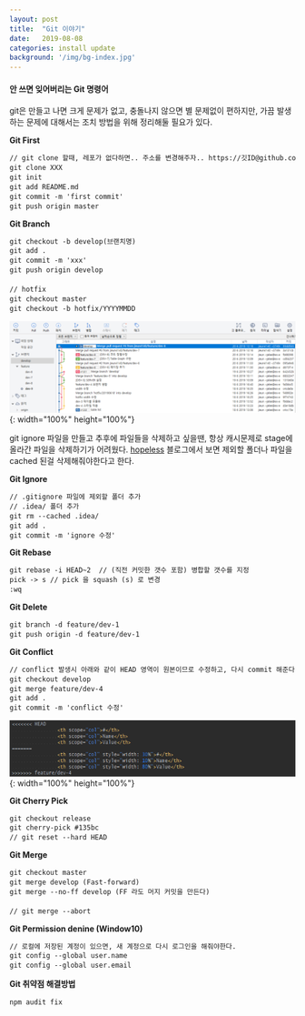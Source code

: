 ```yaml
---
layout: post
title:  "Git 이야기"
date:   2019-08-08
categories: install update
background: '/img/bg-index.jpg'
---
```


#### 안 쓰면 잊어버리는 Git 명령어
git은 만들고 나면 크게 문제가 없고, 충돌나지 않으면 별 문제없이 편하지만, 가끔 발생하는 문제에 대해서는 조치 방법을 위해 정리해둘 필요가 있다.    

**Git First**
``` html
// git clone 할때, 레포가 없다하면.. 주소를 변경해주자.. https://깃ID@github.com/레포주소
git clone XXX
git init
git add README.md
git commit -m 'first commit'
git push origin master
```

**Git Branch**
``` html
git checkout -b develop(브랜치명)
git add .
git commit -m 'xxx'
git push origin develop

// hotfix
git checkout master
git checkout -b hotfix/YYYYMMDD
```
![post-2019-08-08-1](/img/post-2019-08-08-1.png){: width="100%" height="100%"}

git ignore 파일을 만들고 추후에 파일들을 삭제하고 싶을땐, 항상 캐시문제로 stage에 올라간 파일을 삭제하기가 어려웠다. 
[hopeless][hopeless-blog] 블로그에서 보면 제외할 폴더나 파일을 cached 된걸 삭제해줘야한다고 한다. 

**Git Ignore**
``` html
// .gitignore 파일에 제외할 폴더 추가
// .idea/ 폴더 추가
git rm --cached .idea/
git add .
git commit -m 'ignore 수정' 
```

**Git Rebase**
``` html
git rebase -i HEAD~2  // (직전 커밋한 갯수 포함) 병합할 갯수를 지정
pick -> s // pick 을 squash (s) 로 변경
:wq
```

**Git Delete**
``` html
git branch -d feature/dev-1
git push origin -d feature/dev-1
```

**Git Conflict**
``` html
// conflict 발생시 아래와 같이 HEAD 영역이 원본이므로 수정하고, 다시 commit 해준다.
git checkout develop
git merge feature/dev-4
git add .
git commit -m 'conflict 수정'
```

![post-2019-08-08-2](/img/post-2019-08-08-2.png){: width="100%" height="100%"}

**Git Cherry Pick**
``` html
git checkout release
git cherry-pick #135bc
// git reset --hard HEAD
```

**Git Merge**
``` html
git checkout master
git merge develop (Fast-forward)
git merge --no-ff develop (FF 라도 머지 커밋을 만든다)

// git merge --abort
```

**Git Permission denine (Window10)** 
``` html
// 로컬에 저장된 계정이 있으면, 새 계정으로 다시 로그인을 해줘야한다.
git config --global user.name
git config --global user.email
```

**Git 취약점 해결방법**
``` html
npm audit fix
```

[hopeless-blog]: https://brunch.co.kr/@hopeless/9